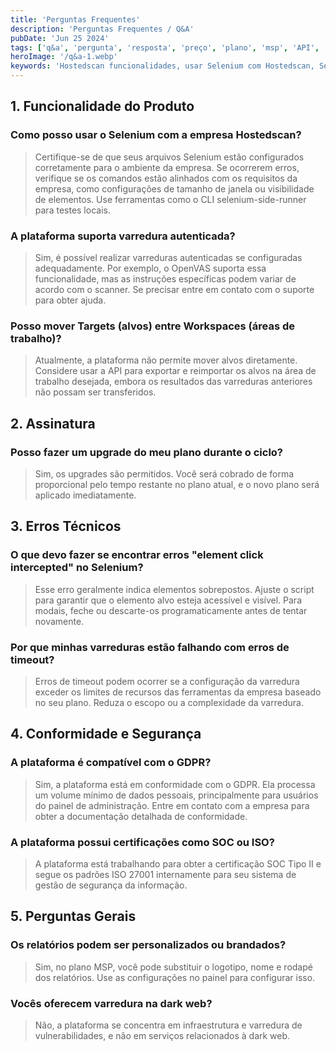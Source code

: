 ```yaml
---
title: 'Perguntas Frequentes'
description: 'Perguntas Frequentes / Q&A'
pubDate: 'Jun 25 2024'
tags: ['q&a', 'pergunta', 'resposta', 'preço', 'plano', 'msp', 'API', 'Selenium']
heroImage: '/q&a-1.webp'
keywords: 'Hostedscan funcionalidades, usar Selenium com Hostedscan, Selenium-side-runner CLI, varredura autenticada Hostedscan, OpenVAS varredura autenticada, mover Targets entre Workspaces, Hostedscan API, Hostedscan assinatura upgrade, erros técnicos Selenium, element click intercepted Selenium, varreduras falhando timeout Hostedscan, Hostedscan conformidade GDPR, Hostedscan certificações SOC ISO 27001, segurança da informação Hostedscan, Hostedscan relatórios personalizados, Hostedscan plano MSP, varredura de vulnerabilidades Hostedscan, Hostedscan suporte técnico, gestão de segurança Hostedscan, Hostedscan infraestrutura de segurança'
---
```


## 1. Funcionalidade do Produto
### Como posso usar o Selenium com a empresa Hostedscan?

> Certifique-se de que seus arquivos Selenium estão configurados corretamente para o ambiente da empresa. Se ocorrerem erros, verifique se os comandos estão alinhados com os requisitos da empresa, como configurações de tamanho de janela ou visibilidade de elementos. Use ferramentas como o CLI selenium-side-runner para testes locais.

### A plataforma suporta varredura autenticada?

> Sim, é possível realizar varreduras autenticadas se configuradas adequadamente. Por exemplo, o OpenVAS suporta essa funcionalidade, mas as instruções específicas podem variar de acordo com o scanner. Se precisar entre em contato com o suporte para obter ajuda.

### Posso mover Targets (alvos) entre Workspaces (áreas de trabalho)?

> Atualmente, a plataforma não permite mover alvos diretamente. Considere usar a API para exportar e reimportar os alvos na área de trabalho desejada, embora os resultados das varreduras anteriores não possam ser transferidos.

## 2. Assinatura

### Posso fazer um upgrade do meu plano durante o ciclo?

> Sim, os upgrades são permitidos. Você será cobrado de forma proporcional pelo tempo restante no plano atual, e o novo plano será aplicado imediatamente.

## 3. Erros Técnicos
### O que devo fazer se encontrar erros "element click intercepted" no Selenium?

> Esse erro geralmente indica elementos sobrepostos. Ajuste o script para garantir que o elemento alvo esteja acessível e visível. Para modais, feche ou descarte-os programaticamente antes de tentar novamente.

### Por que minhas varreduras estão falhando com erros de timeout?

> Erros de timeout podem ocorrer se a configuração da varredura exceder os limites de recursos das ferramentas da empresa baseado no seu plano. Reduza o escopo ou a complexidade da varredura.

## 4. Conformidade e Segurança
### A plataforma é compatível com o GDPR?

> Sim, a plataforma está em conformidade com o GDPR. Ela processa um volume mínimo de dados pessoais, principalmente para usuários do painel de administração. Entre em contato com a empresa para obter a documentação detalhada de conformidade.

### A plataforma possui certificações como SOC ou ISO?

> A plataforma está trabalhando para obter a certificação SOC Tipo II e segue os padrões ISO 27001 internamente para seu sistema de gestão de segurança da informação.

## 5. Perguntas Gerais
### Os relatórios podem ser personalizados ou brandados?

> Sim, no plano MSP, você pode substituir o logotipo, nome e rodapé dos relatórios. Use as configurações no painel para configurar isso.

### Vocês oferecem varredura na dark web?

> Não, a plataforma se concentra em infraestrutura e varredura de vulnerabilidades, e não em serviços relacionados à dark web.
